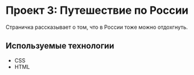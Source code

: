# Проект 3: Путешествие по России

Страничка рассказывает о том, что в России тоже можно отдохгнуть.

## Используемые технологии
* CSS
* HTML
